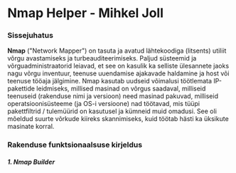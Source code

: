 # Nmap Helper - Mihkel Joll

### Sissejuhatus

**Nmap** ("Network Mapper") on tasuta ja avatud lähtekoodiga (litsents) utiliit võrgu avastamiseks ja turbeauditeerimiseks.
Paljud süsteemid ja võrguadministraatorid leiavad, et see on kasulik ka selliste ülesannete jaoks nagu võrgu inventuur, teenuse uuendamise ajakavade haldamine ja host või teenuse tööaja jälgimine.
Nmap kasutab uudseid võimalusi töötlemata IP-pakettide leidmiseks, millised masinad on võrgus saadaval, milliseid teenuseid (rakenduse nimi ja versioon) need masinad pakuvad, milliseid operatsioonisüsteeme (ja OS-i versioone) nad töötavad, mis tüüpi pakettfiltrid / tulemüürid on kasutusel ja kümneid muid omadusi. 
See oli mõeldud suurte võrkude kiireks skannimiseks, kuid töötab hästi ka üksikute masinate korral.

### Rakenduse funktsionaalsuse kirjeldus

##### 1. Nmap Builder
